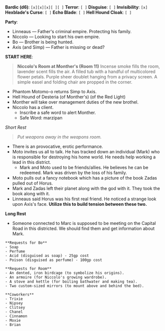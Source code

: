 **Bardic (d6)**: `[x][x][x][ ][ ]`
**Terror**: `[ ]`
**Disguise**: `[ ]`
**Invisibility**: `[x]`
**Hexblade's Curse**: `[ ]`
**Echo Blade**: `[ ]`
**Hell Hound Cloak**: `[ ]`

**Party**:
- Linneaus — Father's criminal empire. Protecting his family.
- Niccolo — Looking to start his own empire.
- Bo — Brother is being hunted.
- Axis (and Simp) — Father is missing or dead?

**START HERE**: 

> **Niccolo's Room at Monther's (Room 11)**
> Incense smoke fills the room, lavender scent fills the air. A filled tub with a handful of multicolored flower petals. Purple sheer doublet hanging from a privacy screen. A simple easel and folding chair are propped in the corner.

- Phantom Motomo-o returns Simp to Axis.
- Hell Hound of Desteria (of Monther's) (of the Red Light)
- Monther will take over management duties of the new brothel.
- Niccolo has a client.
	- Inscribe a safe word to alert Monther.
	- Safe Word: marzipan

*Short Rest*
> *Put weapons away in the weapons room.*

- There is an provocative, erotic performance.
- Moto invites us all to talk. He has tracked down an individual (Mark) who is responsible for destroying his home world. He needs help working a lead in this district.
	- Mark and Moto used to be friends/allies. He believes he can be redeemed. Mark was driven by the loss of his family.
- Moto pulls out a fancy notebook which has a picture of the book Zadas pulled out of Horus.
- Mark and Zadas left their planet along with the god with it. They took the book along with it.
- Linneaus said Horus was his first real friend. He noticed a strange look upon Axis's face. **Utilize this to build tension between these two.**

**Long Rest**

- Someone connected to Marc is supposed to be meeting on the Capital Road in this districted. We should find them and get information about Mark.

~~~
**Requests for Bo**
- Soap
- Perfume
- Acid (disguised as soap) - 25gp cost
- Poison (disguised as perfume) - 100gp cost

**Requests for Room**
- An dented, iron birdcage (to symbolize his origins).
- An armoire (for Niccolo's growing wardrobe).
- A stove and kettle (for boiling bathwater and making tea).
- Two custom-sized mirrors (to mount above and behind the bed).

**Coworkers**
- Trixie
- Nipsey
- Clitsey
- Chanel
- Cinnamon
- Moxie
- Brian
~~~

